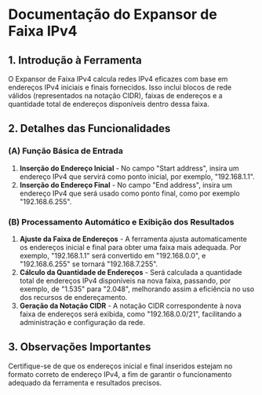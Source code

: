 # Documentação do Expansor de Faixa IPv4

## 1. Introdução à Ferramenta

O Expansor de Faixa IPv4 calcula redes IPv4 eficazes com base em endereços IPv4 iniciais e finais fornecidos. Isso inclui blocos de rede válidos (representados na notação CIDR), faixas de endereços e a quantidade total de endereços disponíveis dentro dessa faixa.

## 2. Detalhes das Funcionalidades

### (A) Função Básica de Entrada

1. **Inserção do Endereço Inicial** - No campo "Start address", insira um endereço IPv4 que servirá como ponto inicial, por exemplo, "192.168.1.1".
2. **Inserção do Endereço Final** - No campo "End address", insira um endereço IPv4 que será usado como ponto final, como por exemplo "192.168.6.255".

### (B) Processamento Automático e Exibição dos Resultados

1. **Ajuste da Faixa de Endereços** - A ferramenta ajusta automaticamente os endereços inicial e final para obter uma faixa mais adequada. Por exemplo, "192.168.1.1" será convertido em "192.168.0.0", e "192.168.6.255" se tornará "192.168.7.255".
2. **Cálculo da Quantidade de Endereços** - Será calculada a quantidade total de endereços IPv4 disponíveis na nova faixa, passando, por exemplo, de "1.535" para "2.048", melhorando assim a eficiência no uso dos recursos de endereçamento.
3. **Geração da Notação CIDR** - A notação CIDR correspondente à nova faixa de endereços será exibida, como "192.168.0.0/21", facilitando a administração e configuração da rede.

## 3. Observações Importantes

Certifique-se de que os endereços inicial e final inseridos estejam no formato correto de endereço IPv4, a fim de garantir o funcionamento adequado da ferramenta e resultados precisos.